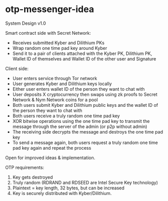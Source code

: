 # otp-messenger-idea
System Design v1.0

Smart contract side with Secret Network:
- Receives submitted Kyber and Dilithium PKs
- Wrap random one time pad key around Kyber 
- Send it to a pair of clients attached with the Kyber PK, Dilithium PK, Wallet ID of themselves and Wallet ID of the other user and Signature

Client side:
- User enters service through Tor network
- User generates Kyber and Dilithium keys locally
- Either user enters wallet ID of the person they want to chat with
- User deposits X cryptocurrency then swaps using zk proofs to Secret Network & Nym Network coins for a pool
- Both users submit Kyber and Dilithium public keys and the wallet ID of the person they want to chat with
- Both users receive a truly random one time pad key 
- XOR bitwise operations using the one time pad key to transmit the message through the server of the admin (or p2p without admin)
- The receiving side decrypts the message and destroys the one time pad key 
- To send a message again, both users request a truly random one time pad key again and repeat the process

Open for improved ideas & implementation. 

OTP requirements:
1) Key gets destroyed
2) Truly random (RDRAND and RDSEED are Intel Secure Key technology)
3) Plaintext = key length, 32 bytes, but can be increased
4) Key is securely distributed with Kyber/Dilithium. 
